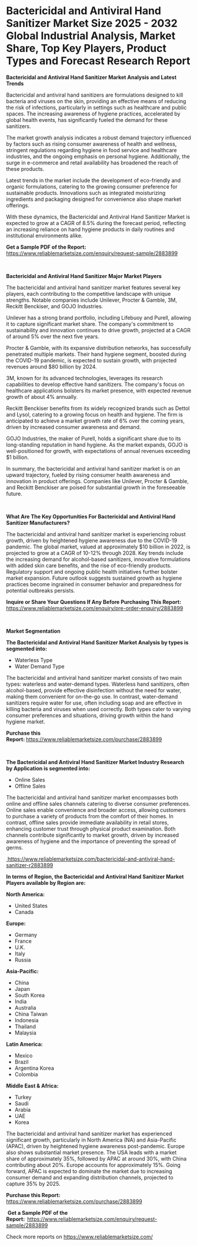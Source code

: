 <p><h1>Bactericidal and Antiviral Hand Sanitizer Market Size 2025 - 2032 Global Industrial Analysis, Market Share, Top Key Players, Product Types and Forecast Research Report</h1></p><p><strong>Bactericidal and Antiviral Hand Sanitizer Market Analysis and Latest Trends</strong></p>
<p><p>Bactericidal and antiviral hand sanitizers are formulations designed to kill bacteria and viruses on the skin, providing an effective means of reducing the risk of infections, particularly in settings such as healthcare and public spaces. The increasing awareness of hygiene practices, accelerated by global health events, has significantly fueled the demand for these sanitizers. </p><p>The market growth analysis indicates a robust demand trajectory influenced by factors such as rising consumer awareness of health and wellness, stringent regulations regarding hygiene in food service and healthcare industries, and the ongoing emphasis on personal hygiene. Additionally, the surge in e-commerce and retail availability has broadened the reach of these products.</p><p>Latest trends in the market include the development of eco-friendly and organic formulations, catering to the growing consumer preference for sustainable products. Innovations such as integrated moisturizing ingredients and packaging designed for convenience also shape market offerings. </p><p>With these dynamics, the Bactericidal and Antiviral Hand Sanitizer Market is expected to grow at a CAGR of 8.5% during the forecast period, reflecting an increasing reliance on hand hygiene products in daily routines and institutional environments alike.</p></p>
<p><strong>Get a Sample PDF of the Report:&nbsp;</strong> <a href="https://www.reliablemarketsize.com/enquiry/request-sample/2883899?utm_campaign=3205&utm_medium=2&utm_source=Github&utm_content=ia&utm_term=13032025&utm_id=bactericidal-and-antiviral-hand-sanitizer">https://www.reliablemarketsize.com/enquiry/request-sample/2883899</a></p>
<p>&nbsp;</p>
<p><strong>Bactericidal and Antiviral Hand Sanitizer Major Market Players</strong></p>
<p><p>The bactericidal and antiviral hand sanitizer market features several key players, each contributing to the competitive landscape with unique strengths. Notable companies include Unilever, Procter & Gamble, 3M, Reckitt Benckiser, and GOJO Industries. </p><p>Unilever has a strong brand portfolio, including Lifebuoy and Purell, allowing it to capture significant market share. The company's commitment to sustainability and innovation continues to drive growth, projected at a CAGR of around 5% over the next five years.</p><p>Procter & Gamble, with its expansive distribution networks, has successfully penetrated multiple markets. Their hand hygiene segment, boosted during the COVID-19 pandemic, is expected to sustain growth, with projected revenues around $80 billion by 2024.</p><p>3M, known for its advanced technologies, leverages its research capabilities to develop effective hand sanitizers. The company's focus on healthcare applications bolsters its market presence, with expected revenue growth of about 4% annually.</p><p>Reckitt Benckiser benefits from its widely recognized brands such as Dettol and Lysol, catering to a growing focus on health and hygiene. The firm is anticipated to achieve a market growth rate of 6% over the coming years, driven by increased consumer awareness and demand.</p><p>GOJO Industries, the maker of Purell, holds a significant share due to its long-standing reputation in hand hygiene. As the market expands, GOJO is well-positioned for growth, with expectations of annual revenues exceeding $1 billion.</p><p>In summary, the bactericidal and antiviral hand sanitizer market is on an upward trajectory, fueled by rising consumer health awareness and innovation in product offerings. Companies like Unilever, Procter & Gamble, and Reckitt Benckiser are poised for substantial growth in the foreseeable future.</p></p>
<p>&nbsp;</p>
<p><strong>What Are The Key Opportunities For Bactericidal and Antiviral Hand Sanitizer Manufacturers?</strong></p>
<p><p>The bactericidal and antiviral hand sanitizer market is experiencing robust growth, driven by heightened hygiene awareness due to the COVID-19 pandemic. The global market, valued at approximately $10 billion in 2022, is projected to grow at a CAGR of 10-12% through 2028. Key trends include the increasing demand for alcohol-based sanitizers, innovative formulations with added skin care benefits, and the rise of eco-friendly products. Regulatory support and ongoing public health initiatives further bolster market expansion. Future outlook suggests sustained growth as hygiene practices become ingrained in consumer behavior and preparedness for potential outbreaks persists.</p></p>
<p><strong>Inquire or Share Your Questions If Any Before Purchasing This Report:</strong> <a href="https://www.reliablemarketsize.com/enquiry/pre-order-enquiry/2883899?utm_campaign=3205&utm_medium=2&utm_source=Github&utm_content=ia&utm_term=13032025&utm_id=bactericidal-and-antiviral-hand-sanitizer">https://www.reliablemarketsize.com/enquiry/pre-order-enquiry/2883899</a></p>
<p>&nbsp;</p>
<p><strong>Market Segmentation</strong></p>
<p><strong>The Bactericidal and Antiviral Hand Sanitizer Market Analysis by types is segmented into:</strong></p>
<p><ul><li>Waterless Type</li><li>Water Demand Type</li></ul></p>
<p><p>The bactericidal and antiviral hand sanitizer market consists of two main types: waterless and water-demand types. Waterless hand sanitizers, often alcohol-based, provide effective disinfection without the need for water, making them convenient for on-the-go use. In contrast, water-demand sanitizers require water for use, often including soap and are effective in killing bacteria and viruses when used correctly. Both types cater to varying consumer preferences and situations, driving growth within the hand hygiene market.</p></p>
<p><strong>Purchase this Report:&nbsp;</strong><a href="https://www.reliablemarketsize.com/purchase/2883899?utm_campaign=3205&utm_medium=2&utm_source=Github&utm_content=ia&utm_term=13032025&utm_id=bactericidal-and-antiviral-hand-sanitizer">https://www.reliablemarketsize.com/purchase/2883899</a></p>
<p>&nbsp;</p>
<p><strong>The Bactericidal and Antiviral Hand Sanitizer Market Industry Research by Application is segmented into:</strong></p>
<p><ul><li>Online Sales</li><li>Offline Sales</li></ul></p>
<p><p>The bactericidal and antiviral hand sanitizer market encompasses both online and offline sales channels catering to diverse consumer preferences. Online sales enable convenience and broader access, allowing customers to purchase a variety of products from the comfort of their homes. In contrast, offline sales provide immediate availability in retail stores, enhancing customer trust through physical product examination. Both channels contribute significantly to market growth, driven by increased awareness of hygiene and the importance of preventing the spread of germs.</p></p>
<p><a href="https://www.reliablemarketsize.com/bactericidal-and-antiviral-hand-sanitizer-r2883899?utm_campaign=3205&utm_medium=2&utm_source=Github&utm_content=ia&utm_term=13032025&utm_id=bactericidal-and-antiviral-hand-sanitizer">&nbsp;https://www.reliablemarketsize.com/bactericidal-and-antiviral-hand-sanitizer-r2883899</a></p>
<p><strong>In terms of Region, the Bactericidal and Antiviral Hand Sanitizer Market Players available by Region are:</strong></p>
<p>
    <p> <strong> North America: </strong>
        <ul>
            <li>United States</li>
            <li>Canada</li>
        </ul>
        </p> 
    <p> <strong> Europe: </strong>
        <ul>
            <li>Germany</li>
            <li>France</li>
            <li>U.K.</li>
            <li>Italy</li>
            <li>Russia</li>
        </ul>
        </p> 
    <p> <strong> Asia-Pacific: </strong>
        <ul>
            <li>China</li>
            <li>Japan</li>
            <li>South Korea</li>
            <li>India</li>
            <li>Australia</li>
            <li>China Taiwan</li>
            <li>Indonesia</li>
            <li>Thailand</li>
            <li>Malaysia</li>
        </ul>
        </p> 
    <p> <strong> Latin America: </strong>
        <ul>
            <li>Mexico</li>
            <li>Brazil</li>
            <li>Argentina Korea</li>
            <li>Colombia</li>
        </ul>
        </p> 
    <p> <strong> Middle East & Africa: </strong>
        <ul>
            <li>Turkey</li>
            <li>Saudi</li>
            <li>Arabia</li>
            <li>UAE</li>
            <li>Korea</li>
        </ul>
    </p>
    </p>
<p><p>The bactericidal and antiviral hand sanitizer market has experienced significant growth, particularly in North America (NA) and Asia-Pacific (APAC), driven by heightened hygiene awareness post-pandemic. Europe also shows substantial market presence. The USA leads with a market share of approximately 35%, followed by APAC at around 30%, with China contributing about 20%. Europe accounts for approximately 15%. Going forward, APAC is expected to dominate the market due to increasing consumer demand and expanding distribution channels, projected to capture 35% by 2025.</p></p>
<p><strong>Purchase this Report: </strong><a href="https://www.reliablemarketsize.com/purchase/2883899?utm_campaign=3205&utm_medium=2&utm_source=Github&utm_content=ia&utm_term=13032025&utm_id=bactericidal-and-antiviral-hand-sanitizer">https://www.reliablemarketsize.com/purchase/2883899</a></p>
<p>&nbsp;<strong>Get a Sample PDF of the Report:&nbsp;&nbsp;</strong><a href="https://www.reliablemarketsize.com/enquiry/request-sample/2883899?utm_campaign=3205&utm_medium=2&utm_source=Github&utm_content=ia&utm_term=13032025&utm_id=bactericidal-and-antiviral-hand-sanitizer">https://www.reliablemarketsize.com/enquiry/request-sample/2883899</a></p>
<p><strong></strong></p>
<p>Check more reports on <a href="https://www.reliablemarketsize.com/?utm_campaign=3205&utm_medium=2&utm_source=Github&utm_content=ia&utm_term=13032025&utm_id=bactericidal-and-antiviral-hand-sanitizer">https://www.reliablemarketsize.com/</a></p>
